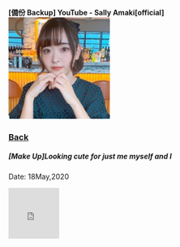 #### [備份 Backup] YouTube - Sally Amaki[official] ![SallyYT_th](../../../Img/SallyYT_th.PNG)
### [Back](../../../readme.md)

##### [Make Up]Looking cute for just me myself and I
Date: 18May,2020
<iframe frameborder="0" width="100vw" height="100vh" src="https://www.dailymotion.com/embed/video/x7tzd1n" allowfullscreen allow="autoplay"></iframe>

##### 
